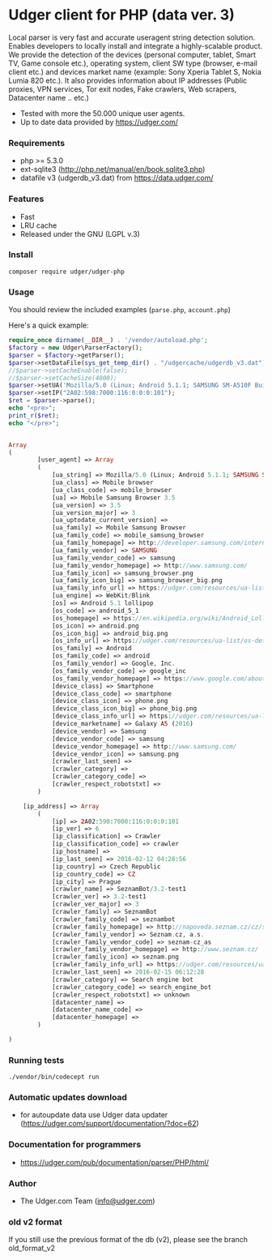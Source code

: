 # Udger client for PHP (data ver. 3)
Local parser is very fast and accurate useragent string detection solution. Enables developers to locally install and integrate a highly-scalable product.
We provide the detection of the devices (personal computer, tablet, Smart TV, Game console etc.), operating system, client SW type (browser, e-mail client etc.)
and devices market name (example: Sony Xperia Tablet S, Nokia Lumia 820 etc.).
It also provides information about IP addresses (Public proxies, VPN services, Tor exit nodes, Fake crawlers, Web scrapers, Datacenter name .. etc.)

- Tested with more the 50.000 unique user agents.
- Up to date data provided by https://udger.com/

### Requirements
 - php >= 5.3.0
 - ext-sqlite3 (http://php.net/manual/en/book.sqlite3.php)
 - datafile v3 (udgerdb_v3.dat) from https://data.udger.com/ 

### Features
- Fast
- LRU cache
- Released under the GNU (LGPL v.3)

### Install 
    composer require udger/udger-php

### Usage
You should review the included examples (`parse.php`, `account.php`)

Here's a quick example:

```php
require_once dirname(__DIR__) . '/vendor/autoload.php';
$factory = new Udger\ParserFactory();
$parser = $factory->getParser();
$parser->setDataFile(sys_get_temp_dir() . "/udgercache/udgerdb_v3.dat");
//$parser->setCacheEnable(false);
//$parser->setCacheSize(4000);     
$parser->setUA('Mozilla/5.0 (Linux; Android 5.1.1; SAMSUNG SM-A510F Build/LMY47X) AppleWebKit/537.36 (KHTML, like Gecko) SamsungBrowser/3.5 Chrome/38.0.2125.102 Mobile Safari/537.36');
$parser->setIP("2A02:598:7000:116:0:0:0:101");
$ret = $parser->parse();
echo "<pre>";
print_r($ret);
echo "</pre>";


Array
(
        [user_agent] => Array
        (
            [ua_string] => Mozilla/5.0 (Linux; Android 5.1.1; SAMSUNG SM-A510F Build/LMY47X) AppleWebKit/537.36 (KHTML, like Gecko) SamsungBrowser/3.5 Chrome/38.0.2125.102 Mobile Safari/537.36
            [ua_class] => Mobile browser
            [ua_class_code] => mobile_browser
            [ua] => Mobile Samsung Browser 3.5
            [ua_version] => 3.5
            [ua_version_major] => 3
            [ua_uptodate_current_version] => 
            [ua_family] => Mobile Samsung Browser
            [ua_family_code] => mobile_samsung_browser
            [ua_family_homepage] => http://developer.samsung.com/internet
            [ua_family_vendor] => SAMSUNG
            [ua_family_vendor_code] => samsung
            [ua_family_vendor_homepage] => http://www.samsung.com/
            [ua_family_icon] => samsung_browser.png
            [ua_family_icon_big] => samsung_browser_big.png
            [ua_family_info_url] => https://udger.com/resources/ua-list/browser-detail?browser=Mobile Samsung Browser
            [ua_engine] => WebKit/Blink
            [os] => Android 5.1 lollipop
            [os_code] => android_5_1
            [os_homepage] => https://en.wikipedia.org/wiki/Android_Lollipop
            [os_icon] => android.png
            [os_icon_big] => android_big.png
            [os_info_url] => https://udger.com/resources/ua-list/os-detail?os=Android 5.1 lollipop
            [os_family] => Android
            [os_family_code] => android
            [os_family_vendor] => Google, Inc.
            [os_family_vendor_code] => google_inc
            [os_family_vendor_homepage] => https://www.google.com/about/company/
            [device_class] => Smartphone
            [device_class_code] => smartphone
            [device_class_icon] => phone.png
            [device_class_icon_big] => phone_big.png
            [device_class_info_url] => https://udger.com/resources/ua-list/device-detail?device=Smartphone
            [device_marketname] => Galaxy A5 (2016)
            [device_vendor] => Samsung
            [device_vendor_code] => samsung
            [device_vendor_homepage] => http://www.samsung.com/
            [device_vendor_icon] => samsung.png
            [crawler_last_seen] => 
            [crawler_category] => 
            [crawler_category_code] => 
            [crawler_respect_robotstxt] => 
        )

    [ip_address] => Array
        (
            [ip] => 2A02:598:7000:116:0:0:0:101
            [ip_ver] => 6
            [ip_classification] => Crawler
            [ip_classification_code] => crawler
            [ip_hostname] => 
            [ip_last_seen] => 2016-02-12 04:28:56
            [ip_country] => Czech Republic
            [ip_country_code] => CZ
            [ip_city] => Prague
            [crawler_name] => SeznamBot/3.2-test1
            [crawler_ver] => 3.2-test1
            [crawler_ver_major] => 3
            [crawler_family] => SeznamBot
            [crawler_family_code] => seznambot
            [crawler_family_homepage] => http://napoveda.seznam.cz/cz/seznambot.html
            [crawler_family_vendor] => Seznam.cz, a.s.
            [crawler_family_vendor_code] => seznam-cz_as
            [crawler_family_vendor_homepage] => http://www.seznam.cz/
            [crawler_family_icon] => seznam.png
            [crawler_family_info_url] => https://udger.com/resources/ua-list/bot-detail?bot=SeznamBot#id12590
            [crawler_last_seen] => 2016-02-15 06:12:28
            [crawler_category] => Search engine bot
            [crawler_category_code] => search_engine_bot
            [crawler_respect_robotstxt] => unknown
            [datacenter_name] => 
            [datacenter_name_code] => 
            [datacenter_homepage] => 
        )

)
```



### Running tests  
    ./vendor/bin/codecept run

### Automatic updates download
- for autoupdate data use Udger data updater (https://udger.com/support/documentation/?doc=62)

### Documentation for programmers
- https://udger.com/pub/documentation/parser/PHP/html/

### Author
- The Udger.com Team (info@udger.com)
                
### old v2 format
If you still use the previous format of the db (v2), please see the branch old_format_v2   
